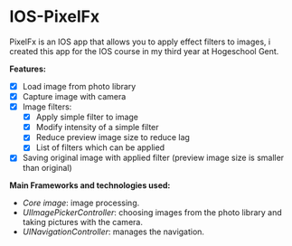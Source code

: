 # IOS-PixelFx
PixelFx is an IOS app that allows you to apply effect filters to images,
i created this app for the IOS course in my third year at Hogeschool Gent.

**Features:**
- [x] Load image from photo library
- [x] Capture image with camera
- [x] Image filters:
  - [x] Apply simple filter to image
  - [x] Modify intensity of a simple filter
  - [x] Reduce preview image size to reduce lag
  - [x] List of filters which can be applied
- [x] Saving original image with applied filter (preview image size is smaller than original)

**Main Frameworks and technologies used:**

- *Core image*: image processing.
- *UIImagePickerController*: choosing images from the photo library and taking pictures with the camera. 
- *UINavigationController*: manages the navigation.
